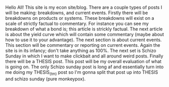Hello All! This site is my econ site/blog. There are a couple types of posts I will be making: breakdowns, and current events. Firstly there will be breakdowns on products or systems. These breakdowns will exist on a scale of strictly factual to commentary. For instance you can see my breakdown of what a bond is; this article is strickly factual. The next article is about the yield curve which will contain some commentary (maybe about how to use it to your advantage). The next section is about current events. This section will be commentary or reporting on current events. Again the site is in its infancy; don't take anything as 100%. The next set is Schizo Sunday in which I want to make clickbait and all around weird posts. Finally there will be a THESIS post. This post will be my overall evaluation of what is going on. The only Schizo sunday post is long af and essentially turn into me doing my THESIS<sub>(tm)</sub> post so I'm gonna split that post up into THESIS and schizo sunday (pure monkeypox).
